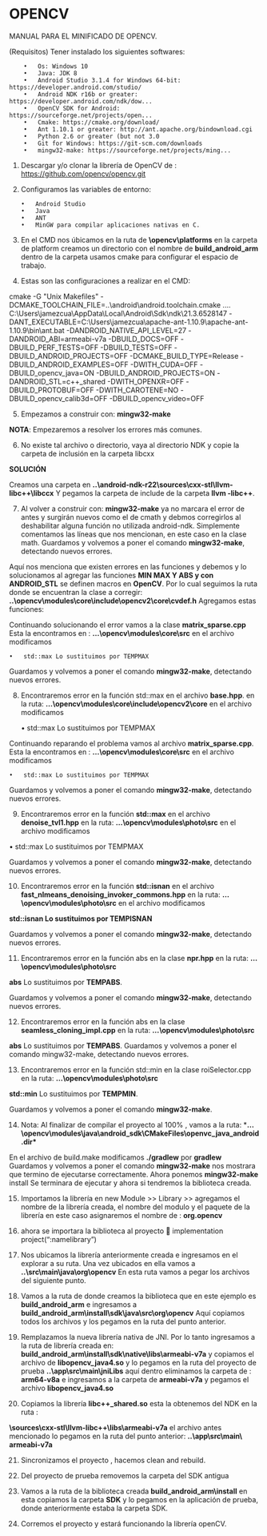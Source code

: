# OPENCV
MANUAL PARA EL MINIFICADO DE OPENCV.


(Requisitos) Tener instalado los siguientes softwares:

        •	Os: Windows 10
        •	Java: JDK 8
        •	Android Studio 3.1.4 for Windows 64-bit: https://developer.android.com/studio/
        •	Android NDK r16b or greater: https://developer.android.com/ndk/dow...
        •	OpenCV SDK for Android: https://sourceforge.net/projects/open...
        •	Cmake: https://cmake.org/download/
        •	Ant 1.10.1 or greater: http://ant.apache.org/bindownload.cgi
        •	Python 2.6 or greater (but not 3.0
        •	Git for Windows: https://git-scm.com/downloads
        •	mingw32-make: https://sourceforge.net/projects/ming...


1.	Descargar y/o clonar la librería de OpenCV de : https://github.com/opencv/opencv.git
2.	Configuramos las variables de entorno:

        •	Android Studio
        •	Java
        •	ANT
        •	MinGW para compilar aplicaciones nativas en C.

3.	En el CMD  nos úbicamos en la ruta de  **\opencv\platforms** en la carpeta de platform creamos un directorio con el nombre de **build_android_arm** dentro de la carpeta usamos  cmake para configurar el espacio de trabajo.

4.	Estas son las configuraciones a realizar en el CMD:


cmake -G "Unix Makefiles" -DCMAKE_TOOLCHAIN_FILE=..\android\android.toolchain.cmake ..\.. C:\Users\jamezcua\AppData\Local\Android\Sdk\ndk\21.3.6528147 -DANT_EXECUTABLE=C:\Users\jamezcua\apache-ant-1.10.9\apache-ant-1.10.9\bin\ant.bat -DANDROID_NATIVE_API_LEVEL=27 -DANDROID_ABI=armeabi-v7a -DBUILD_DOCS=OFF -DBUILD_PERF_TESTS=OFF -DBUILD_TESTS=OFF -DBUILD_ANDROID_PROJECTS=OFF -DCMAKE_BUILD_TYPE=Release -DBUILD_ANDROID_EXAMPLES=OFF -DWITH_CUDA=OFF -DBUILD_opencv_java=ON -DBUILD_ANDROID_PROJECTS=ON -DANDROID_STL=c++_shared -DWITH_OPENXR=OFF -DBUILD_PROTOBUF=OFF -DWITH_CAROTENE=NO -DBUILD_opencv_calib3d=OFF -DBUILD_opencv_video=OFF


5.	Empezamos a construir con: **mingw32-make**

**NOTA**: Empezaremos a  resolver los errores más comunes.

6.	No existe tal archivo o directorio, vaya al directorio NDK y copie la carpeta de inclusión en la carpeta libcxx

**SOLUCIÓN**

Creamos una carpeta en  **..\android-ndk-r22\sources\cxx-stl\llvm-libc++\libccx**
Y pegamos la carpeta de include de la carpeta **llvm -libc++**.

7.	Al volver a construir con: **mingw32-make** ya no marcara el error de antes y surgirán nuevos como el de cmath  y debmos corregirlos al deshabilitar alguna función no utilizada android-ndk.
Simplemente comentamos las líneas que nos mencionan, en este caso en la clase math.
Guardamos y volvemos a poner el comando **mingw32-make**, detectando nuevos errores.


Aquí nos menciona que existen errores en las funciones y debemos y lo solucionamos al agregar las funciones **MIN MAX Y ABS y con ANDROID_STL** se definen macros en **OpenCV**.
Por lo cual seguimos la ruta donde se encuentran la clase a corregir:
**..\opencv\modules\core\include\opencv2\core\cvdef.h**
Agregamos estas funciones:

Continuando solucionando el error vamos a la clase **matrix_sparse.cpp** Esta la encontramos en : **...\opencv\modules\core\src** en el archivo modificamos

    •	std::max Lo sustituimos por TEMPMAX

Guardamos y volvemos a poner el comando **mingw32-make**, detectando nuevos errores.

8.	Encontraremos error en la función std::max  en el archivo  **base.hpp**. en la ruta: **…\opencv\modules\core\include\opencv2\core** en el archivo modificamos

    •	std::max Lo sustituimos por TEMPMAX

Continuando reparando el problema vamos al archivo  **matrix_sparse.cpp**. Esta la encontramos en : **...\opencv\modules\core\src** en el archivo modificamos

    •	std::max Lo sustituimos por TEMPMAX

Guardamos y volvemos a poner el comando **mingw32-make**, detectando nuevos errores.

9.	Encontraremos error en la función **std::max** en el archivo  **denoise_tvl1.hpp** en la ruta: **…\opencv\modules\photo\src** en el archivo modificamos

   •    std::max Lo sustituimos por TEMPMAX

Guardamos y volvemos a poner el comando **mingw32-make**, detectando nuevos errores.

10.	Encontraremos error en la función **std::isnan** en el archivo **fast_nlmeans_denoising_invoker_commons.hpp**  en la ruta: **…\opencv\modules\photo\src** en el archivo modificamos

**std::isnan Lo sustituimos por TEMPISNAN**

Guardamos y volvemos a poner el comando **mingw32-make**, detectando nuevos errores.

11.	Encontraremos error en la función abs en la clase **npr.hpp** en la ruta: **…\opencv\modules\photo\src**

**abs** Lo sustituimos por **TEMPABS**.

Guardamos y volvemos a poner el comando **mingw32-make**, detectando nuevos errores.

12.	Encontraremos error en la función abs en la clase **seamless_cloning_impl.cpp** en la ruta: **…\opencv\modules\photo\src**

**abs** Lo sustituimos por **TEMPABS**.
Guardamos y volvemos a poner el comando mingw32-make, detectando nuevos errores.

13.	Encontraremos error en la función std::min en la clase roiSelector.cpp en la ruta: **…\opencv\modules\photo\src**

**std::min** Lo sustituimos por **TEMPMIN**.

Guardamos y volvemos a poner el comando **mingw32-make**.

14.	Nota: Al finalizar de compilar el proyecto al 100% , vamos a la ruta: ***…\opencv\modules\java\android_sdk\CMakeFiles\openvc_java_android.dir\***

En el archivo de build.make  modificamos  **./gradlew**  por  **gradlew**
Guardamos y volvemos a poner el comando **mingw32-make**   nos mostrara que termino de ejecutarse correctamente. Ahora ponemos  **mingw32-make** install
Se terminara de ejecutar y ahora si tendremos la biblioteca creada.

15.	Importamos la librería   en new Module >> Library >> agregamos el nombre de la librería creada, el nombre del modulo y el paquete de la librería en este caso asignaremos el nombre de : **org.opencv**

16.	ahora se importara la biblioteca al proyecto  implementation project(“:namelibrary”)

17.	Nos ubicamos la librería anteriormente creada e ingresamos en el explorar a su ruta.
Una vez ubicados en ella vamos a  **..\src\main\java\org\opencv**
En esta ruta vamos a pegar los archivos del siguiente punto.

18.	Vamos a la ruta de donde creamos la biblioteca que en este ejemplo es **build_android_arm** e ingresamos a **build_android_arm\install\sdk\java\src\org\opencv**
Aquí copiamos todos los archivos y los pegamos en la ruta del punto anterior.

19.	Remplazamos la nueva librería nativa de JNI. Por lo tanto ingresamos a la ruta de librería creada en: **build_android_arm\install\sdk\native\libs\armeabi-v7a**  y copiamos el archivo de **libopencv_java4.so**  y lo pegamos en  la ruta del proyecto de prueba  **..\app\src\main\jniLibs**  aquí dentro eliminamos la carpeta de : **arm64-v8a**  e ingresamos a la carpeta de **armeabi-v7a**  y pegamos el archivo **libopencv_java4.so**

20.	Copiamos la librería  **libc++_shared.so** esta la obtenemos del NDK en la ruta :

**\sources\cxx-stl\llvm-libc++\libs\armeabi-v7a**  el archivo antes mencionado lo pegamos en la ruta del punto anterior: **..\app\src\main\ armeabi-v7a**

21.	Sincronizamos el proyecto , hacemos clean and rebuild.

22.	Del proyecto de prueba removemos la carpeta del SDK antigua

23.	Vamos a la ruta de la biblioteca creada **build_android_arm\install**  en esta copiamos la carpeta **SDK**  y lo pegamos en la aplicación de prueba, donde anteriormente estaba la carpeta SDK.

24.	Corremos el proyecto y estará funcionando la librería openCV.

